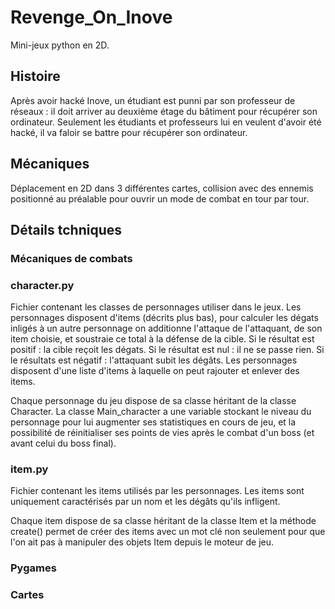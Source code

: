# Revenge_On_Inove

Mini-jeux python en 2D.

## Histoire

Après avoir hacké Inove, un étudiant est punni par son professeur de réseaux : il doit arriver au deuxième étage du bâtiment pour récupérer son ordinateur. Seulement les étudiants et professeurs lui en veulent d'avoir été hacké, il va faloir se battre pour récupérer son ordinateur.

## Mécaniques

Déplacement en 2D dans 3 différentes cartes, collision avec des ennemis positionné au préalable pour ouvrir un mode de combat en tour par tour.

## Détails tchniques

### Mécaniques de combats

### character.py

Fichier contenant les classes de personnages utiliser dans le jeux. Les personnages disposent d'items (décrits plus bas), pour calculer les dégats inligés à un autre personnage on additionne l'attaque de l'attaquant, de son item choisie, et soustraie ce total à la défense de la cible. Si le résultat est positif : la cible reçoit les dégats. Si le résultat est nul : il ne se passe rien. Si le résultats est négatif : l'attaquant subit les dégâts. Les personnages disposent d'une liste d'items à laquelle on peut rajouter et enlever des items.

Chaque personnage du jeu dispose de sa classe héritant de la classe Character. La classe Main_character a une variable stockant le niveau du personnage pour lui augmenter ses statistiques en cours de jeu, et la possibilité de réinitialiser ses points de vies après le combat d'un boss (et avant celui du boss final).

### item.py

Fichier contenant les items utilisés par les personnages. Les items sont uniquement caractérisés par un nom et les dégâts qu'ils infligent. 

Chaque item dispose de sa classe héritant de la classe Item et la méthode create() permet de créer des items avec un mot clé non seulement pour que l'on ait pas à manipuler des objets Item depuis le moteur de jeu.

### Pygames

### Cartes
